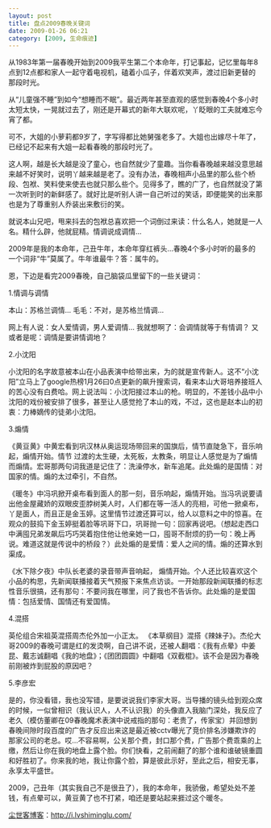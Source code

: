 ```yaml
---
layout: post
title: 盘点2009春晚关键词
date: 2009-01-26 06:21
category: [2009, 生命痕迹]
---
```

从1983年第一届春晚开始到2009我平生第二个本命年，打记事起，记忆里每年8点到12点都和家人一起守着电视机，磕着小瓜子，伴着欢笑声，渡过旧新更替的那段时光。

从“儿童强不睡”到如今“想睡而不眠”。最近两年甚至直观的感觉到春晚4个多小时太短太快，一晃就过去了，刚还是开幕式的新年大联欢呢，丫眨眼的工夫就难忘今宵了都。

可不，大姐的小萝莉都9岁了，字写得都比她舅强老多了。大姐也出嫁尽十年了，已经记不起来有大姐一起看春晚的那段时光了。

这人啊，越是长大越是没了童心，也自然就少了童趣。当你看春晚越来越没意思越来越不好笑时，说明丫越来越是老了。没有办法，春晚相声小品里的那么些个桥段、包袱、笑料使来使去也就只那么些个。见得多了，瞧的广了，也自然就没了第一次听到时的新鲜感了。就好比是听别人讲一自己听过的笑话，即便能笑的出来那也是为了尊重别人乔装出来敷衍的笑。

就说本山兄吧，甩来抖去的包袱总喜欢把一个词倒过来读：什么名人，她就是一人名。精什么辟，他就屁精。情调说成调情…

2009年是我的本命年，己丑牛年，本命年穿红裤头…春晚4个多小时听的最多的一个词非“牛”莫属了。牛年谁最牛？答：属牛的。

恩，下边是看完2009春晚，自己脑袋瓜里留下的一些关键词：

1.情调与调情

本山：苏格兰调情…
毛毛：不对，是苏格兰情调…

网上有人说：女人爱情调，男人爱调情…
我就想啊了：会调情就等于有情调？
又或者是呢：调情是要讲情调地？

2.小沈阳

小沈阳的名字故意被本山在小品表演中给带出来，为的就是宣传新人。这不“小沈阳”立马上了google热榜1月26曰0点更新的飙升搜索词，看来本山大哥培养接班人的苦心没有白费哈。网上说法叫：小沈阳接过本山的枪。明显的，不差钱小品中小沈阳的戏份被安排了很多，甚至让人感觉抢了本山的戏，不过，这也是赵本山的初衷：力棒嫡传的徒弟小沈阳。

3.煽情

《黄豆黄》中黄宏看到巩汉林从奥运现场带回来的国旗后，情节直陡急下，音乐响起，煽情开始。情节 过渡的太生硬，太死板，太教条，明显让人感觉是为了煽情而煽情。宏哥那两句词我道是记住了：洗澡停水，新车追尾。此处煽的是国情：对国家的情。煽的太过牵引，不自然。

《暖冬》中冯巩掀开桌布看到面人的那一刻，音乐响起，煽情开始。当冯巩说要请出他金屋藏娇的双眼皮歪脖树美人时，人们都在等一活人的亮相，可他一掀桌布，丫是面人，而且正是金玉婷。这里情节过渡还算可以，给人以意料之中的惊喜。在观众的鼓捣下金玉婷挺着脸等巩哥下口，巩哥抛一句：回家再说吧。（想起走西口中满囤兄弟发飙后巧巧哭着抱住他让他亲她一口，囤哥不耐烦的扔一句：晚上再说。难道这就是传说中的桥段？）此处煽的是爱情：爱人之间的情。煽的还算水到渠成。

《水下除夕夜》中队长老婆的录音带声音响起， 煽情开始。个人还比较喜欢这个小品的构思，先新闻联播接着天气预报下来焦点访谈。一开始那段新闻联播的标志性音乐很搞，还有那句：不要问我在哪里，问了我也不告诉你。此处煽的是爱国情：包括爱情、国情还有爱国情。

4.混搭

英伦组合宋祖英混搭周杰伦外加一小正太。 《本草纲目》混搭《辣妹子》。杰伦大哥2009的春晚可谓是红的发烫啊，自己讲不说，还被人翻唱：《我有点晕》中姜昆、戴志诚翻唱《我的地盘》；《团团圆圆》中翻唱《双截棍》。该不会是因为春晚前刚被炸到屁股的原因吧？

5.李彦宏

是的，你没看错，我也没写错，是要说说我们李家大哥。当导播的镜头给到观众席的时候，一似曾相识（我认识人，人不认识我）的头像直入我脑门深处，我反应了老久（模仿董卿在09春晚魔术表演中说戒指的那句：老贵了，传家宝）并回想到春晚间隙时段百度的广告才反应出来这是最近被cctv曝光了竞价排名涉嫌欺诈的那家公司的老总。哎…不容易啊，公关那个费，封口那个费，广告那个费乖乘的上缴，然后让你在我的地盘上露个脸。你们快看，之前闹翻了的那个谁和谁破镜重圆和好胜初了。你来我的地，我让你露个脸，算是彼此示好，至此之后，相安无事，永享太平盛世。

2009，己丑年（其实我自己不是很丑了），我的本命年，我骄傲，希望处处不差钱，有点晕可以，黄豆黄了也不打紧，咱还是要站起来捱过这个暖冬。

<a href="http://i.lvshiminglu.com/">尘世客博客</a>：<a href="http://i.lvshiminglu.com/">http://i.lvshiminglu.com/</a>

